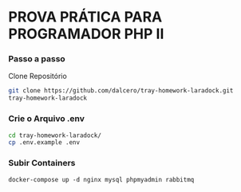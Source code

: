 
# PROVA PRÁTICA PARA PROGRAMADOR PHP II

### Passo a passo
Clone Repositório
```sh
git clone https://github.com/dalcero/tray-homework-laradock.git
tray-homework-laradock
```

### Crie o Arquivo .env
```sh
cd tray-homework-laradock/
cp .env.example .env
```

### Subir Containers
```
docker-compose up -d nginx mysql phpmyadmin rabbitmq
```